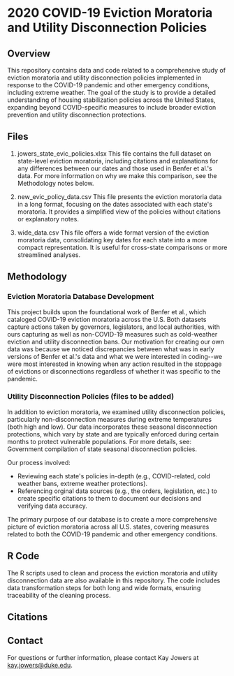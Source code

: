 # 2020 COVID-19 Eviction Moratoria and Utility Disconnection Policies 

## Overview

This repository contains data and code related to a comprehensive study of eviction moratoria and utility disconnection policies implemented in response to the COVID-19 pandemic and other emergency conditions, including extreme weather. The goal of the study is to provide a detailed understanding of housing stabilization policies across the United States, expanding beyond COVID-specific measures to include broader eviction prevention and utility disconnection protections.

## Files

1. jowers_state_evic_policies.xlsx
This file contains the full dataset on state-level eviction moratoria, including citations and explanations for any differences between our dates and those used in Benfer et al.'s data. For more information on why we make this comparison, see the Methodology notes below.  

2. new_evic_policy_data.csv
This file presents the eviction moratoria data in a long format, focusing on the dates associated with each state's moratoria. It provides a simplified view of the policies without citations or explanatory notes.

3. wide_data.csv
This file offers a wide format version of the eviction moratoria data, consolidating key dates for each state into a more compact representation. It is useful for cross-state comparisons or more streamlined analyses.

## Methodology

### Eviction Moratoria Database Development
This project builds upon the foundational work of Benfer et al., which cataloged COVID-19 eviction moratoria across the U.S. Both datasets capture actions taken by governors, legislators, and local authorities, with ours capturing as well as non-COVID-19 measures such as cold-weather eviction and utility disconnection bans. Our motivation for creating our own data was because we noticed discrepancies between what was in early versions of Benfer et al.'s data and what we were interested in coding--we were most interested in knowing when any action resulted in the stoppage of evictions or disconnections regardless of whether it was specific to the pandemic. 

### Utility Disconnection Policies (files to be added)
In addition to eviction moratoria, we examined utility disconnection policies, particularly non-disconnection measures during extreme temperatures (both high and low). Our data incorporates these seasonal disconnection protections, which vary by state and are typically enforced during certain months to protect vulnerable populations. For more details, see: Government compilation of state seasonal disconnection policies.

Our process involved:
- Reviewing each state's policies in-depth (e.g., COVID-related, cold weather bans, extreme weather protections).
- Referencing orginal data sources (e.g., the orders, legislation, etc.) to create specific citations to them to document our decisions and verifying data accuracy. 

The primary purpose of our database is to create a more comprehensive picture of eviction moratoria across all U.S. states, covering measures related to both the COVID-19 pandemic and other emergency conditions.

## R Code

The R scripts used to clean and process the eviction moratoria and utility disconnection data are also available in this repository. The code includes data transformation steps for both long and wide formats, ensuring traceability of the cleaning process.

## Citations


## Contact

For questions or further information, please contact Kay Jowers at kay.jowers@duke.edu.
